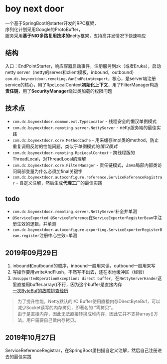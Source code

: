 # boy next door
一个基于SpringBoot的starter开发的RPC框架，  
序列化计划采用Google的ProtoBuffer，  
服务采用**基于NIO多路复用技术的**netty框架，支持高并发情况下快速响应

## 结构
入口：EndPointStarter，响应容器启动事件，注册服务到zk（或者Eruka），启动netty server（netty的server和client模板，inbound，outbound）
`com.dc.boynextdoor.remoting.VanEndPoint#export`，核心，是server端注册service的核心，用了RpcLocalContext**初始化上下文**，用了FilterManager构造**责任链**，用了**SecurityManager**绕过类加载的权限问题

## 技术点
 - `com.dc.boynextdoor.common.ext.TypeLocator` - 线程安全的懒汉单例模式
 - `com.dc.boynextdoor.remoting.server.NettyServer` - netty服务端的最佳实践
 - `com.dc.boynextdoor.core.MethodCache` - 用来缓存impl类的method，防止重复调用反射的性能问题，类似于单例模式的*饿汉模式*
 - `com.dc.boynextdoor.remoting.RpcLocalContext` - 跨线程版的ThreadLocal，对ThreadLocal的理解
 - `com.dc.boynextdoor.core.FilterManager` - 责任链模式，Java局部内部类访问局部变量为什么必须加final关键字
 - `com.dc.boynextdoor.autoconfigure.reference.ServiceReferenceRegistrar` - 自定义注解，然后生成**代理工厂**的最佳实践
 
 
## todo
 - `com.dc.boynextdoor.remoting.server.NettyServer`补全并单测
 - `@ServiceExported @ServiceReference`在`ServiceExporterRegisterBean`中注册生效的逻辑，并单测
 - `com.dc.boynextdoor.autoconfigure.exporting.ServiceExporterRegisterBean.register`注册中心生效+单测
 

## 2019年09月29日
1. inbound和outbound的顺序，inbound一般用来读，outbound一般用来写
2. 写操作要用writeAndFlush，不然写不出去，还在本地缓冲区（经验）
3. `UnsupportedOperationException: direct buffer`，在`NettyServerHander`这里直接用buffer.array()不行，因为这个buffer是直接内存  
[一次ByteBuf的故障排查经历](http://www.sohu.com/a/132214404_684743)  
>为了提升性能，Netty默认的I/O Buffer使用直接内存DirectByteBuf，可以减少Socket读写的内存拷贝，即著名的 ”零拷贝”。  
 由于是直接内存，因此无法直接转换成堆内存，因此它并不支持array()方法。用户需要自己做内存拷贝。
 
## 2019年10月27日
ServiceReferenceRegistrar，在SpringBoot里扫描自定义注解，然后自己注册进去的最佳实践
